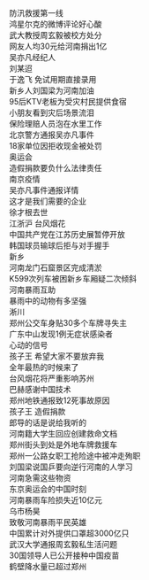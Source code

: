 防汛救援第一线  
鸿星尔克的微博评论好心酸  
武大教授周玄毅被校方处分  
网友人均30元给河南捐出1亿  
吴亦凡经纪人  
刘某迢  
于逸飞 免试用期直接录用  
新乡人刘国梁为河南加油  
95后KTV老板为受灾村民提供食宿  
小朋友看到灾后场景流泪  
保险理赔人员泡在水里工作  
北京警方通报吴亦凡事件  
18家单位因拒收现金被处罚  
奥运会  
造假捐款要负什么法律责任  
南京疫情  
吴亦凡事件通报详情  
这才是我们需要的企业  
徐才根去世  
江浙沪 台风烟花  
中国共产党在江苏历史展暂停开放  
韩国球员输球后拒与对手握手  
新乡  
河南龙门石窟景区完成清淤  
K599次列车被困新乡车厢疑二次倾斜  
河南暴雨互助  
暴雨中的动物有多坚强  
淅川  
郑州公交车身贴30多个车牌寻失主  
广东中山发现1例无症状感染者  
心动的信号  
孩子王 希望大家不要放弃我  
全年最热的时候来了  
台风烟花将严重影响苏州  
巴赫感谢中国技术  
郑州地铁通报致12死事故原因  
孩子王 造假捐款  
郎导的话是说给我听的  
河南籍大学生回应创建救命文档  
郑州街头到处是外地车牌救援车  
郑州一公路女职工抢险途中被冲走殉职  
刘国梁说国乒要向逆行河南的人学习  
河南急需这些物资  
东京奥运会的中国时刻  
河南暴雨车险损失近10亿元  
乌市杨昊  
致敬河南暴雨平民英雄  
中国累计对外提供口罩超3000亿只  
武汉大学通报周玄毅私生活问题  
30国领导人已公开接种中国疫苗  
鹤壁降水量已超过郑州  
